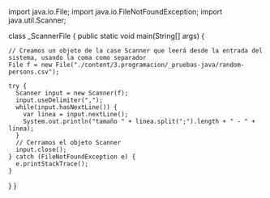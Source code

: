 import java.io.File;
import java.io.FileNotFoundException;
import java.util.Scanner;

class _ScannerFile {
  public static void main(String[] args) {

    // Creamos un objeto de la case Scanner que leerá desde la entrada del sistema, usando la coma como separador
    File f = new File("./content/3.programacion/_pruebas-java/random-persons.csv");
    
    try {
      Scanner input = new Scanner(f);
      input.useDelimiter(",");
      while(input.hasNextLine()) {
        var linea = input.nextLine();
        System.out.println("tamaño " + linea.split(";").length + " - " + linea);
      }
      // Cerramos el objeto Scanner
      input.close();
    } catch (FileNotFoundException e) {
      e.printStackTrace();
    }
  }
}